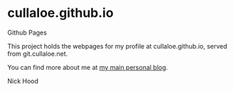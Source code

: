 # cullaloe.github.io
Github Pages

This project holds the webpages for my profile at cullaloe.github.io, served from git.cullaloe.net.

You can find more about me at [my main personal blog](http://cullaloe.com).


Nick Hood
